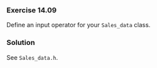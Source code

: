 ### Exercise 14.09

Define an input operator for your `Sales_data` class.

### Solution

See `Sales_data.h`.
